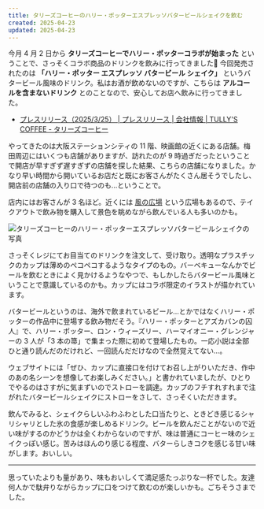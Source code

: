 ```yaml
---
title: タリーズコーヒーのハリー・ポッターエスプレッソバタービールシェイクを飲む
created: 2025-04-23
updated: 2025-04-23
---
```


今月 4 月 2 日から **タリーズコーヒーでハリー・ポッターコラボが始まった** ということで、さっそくコラボ商品のドリンクを飲みに行ってきました🧙 今回発売されたのは **「ハリー・ポッター エスプレッソ バタービール シェイク」** というバタービール風味のドリンク。私はお酒が飲めないのですが、こちらは **アルコールを含まないドリンク** とのことなので、安心してお店へ飲みに行ってきました。

- [プレスリリース（2025/3/25） | プレスリリース | 会社情報 | TULLY'S COFFEE - タリーズコーヒー](https://www.tullys.co.jp/company/pressrelease/2025/03/2025_hp_butterbeer_shake.html)

やってきたのは大阪ステーションシティの 11 階、映画館の近くにある店舗。梅田周辺にはいくつも店舗がありますが、訪れたのが 9 時過ぎだったということで開店が早すぎず遅すぎずの店舗を探した結果、こちらの店舗になりました。かなり早い時間から開いているお店だと既にお客さんがたくさん居そうでしたし、開店前の店舗の入り口で待つのも…ということで。

店内にはお客さんが 3 名ほど。近くには [風の広場](https://osakastationcity.com/green/kaze/) という広場もあるので、テイクアウトで飲み物を購入して景色を眺めながら飲んでいる人も多いのかも。

![タリーズコーヒーのハリー・ポッターエスプレッソバタービールシェイクの写真](84927e55-91f6-4e0d-ab05-a3f6cb451500)

さっそくレジにてお目当てのドリンクを注文して、受け取り。透明なプラスチックのカップは薄めのペコペコするようなタイプのもの。バーベキューなんかでビールを飲むときによく見かけるようなやつで、もしかしたらバタービール風味ということで意識しているのかも。カップにはコラボ限定のイラストが描かれています。

バタービールというのは、海外で飲まれているビール…とかではなくハリー・ポッターの作品中に登場する飲み物だそう。『ハリー・ポッターとアズカバンの囚人』で、ハリー・ポッター、ロン・ウィーズリー、ハーマイオニー・グレンジャーの 3 人が「3 本の箒」で集まった際に初めて登場したもの。一応小説は全部ひと通り読んだのだけれど、一回読んだだけなので全然覚えてない…。

ウェブサイトには「ぜひ、カップに直接口を付けてお召し上がりいただき、作中のあの名シーンを想像してお楽しみください。」と書かれていましたが、ひとりでやるのはさすがに気まずいのでストローを調達。カップのフチすれすれまで注がれたバタービールシェイクにストローをさして、さっそくいただきます。

飲んでみると、シェイクらしいふわふわとした口当たりと、ときどき感じるシャリシャリとした氷の食感が楽しめるドリンク。ビールを飲んだことがないので近い味がするのかどうかは全くわからないのですが、味は普通にコーヒー味のシェイクっぽい感じ。苦みはほんのり感じる程度、バターらしきコクを感じる甘い味がします。おいしい。

---

思っていたよりも量があり、味もおいしくて満足感たっぷりな一杯でした。友達何人かで駄弁りながらカップに口をつけて飲むのが楽しいかも。ごちそうさまでした。

